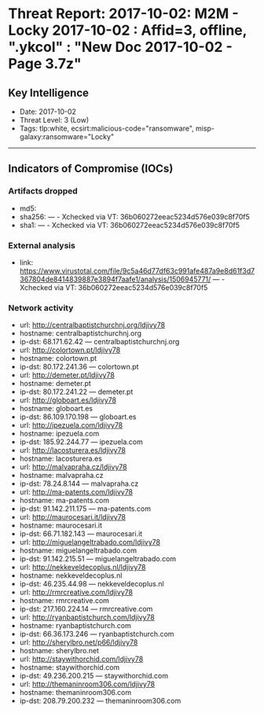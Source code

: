 # Threat Report: 2017-10-02: M2M -  Locky 2017-10-02 : Affid=3, offline, ".ykcol" : "New Doc 2017-10-02 - Page 3.7z"


## Key Intelligence
* Date: 2017-10-02
* Threat Level: 3 (Low)
* Tags: tlp:white, ecsirt:malicious-code="ransomware", misp-galaxy:ransomware="Locky"

---

## Indicators of Compromise (IOCs)
### Artifacts dropped
* md5: <md5>
* sha256: <sha256> — - Xchecked via VT: 36b060272eeac5234d576e039c8f70f5
* sha1: <sha1> — - Xchecked via VT: 36b060272eeac5234d576e039c8f70f5

### External analysis
* link: https://www.virustotal.com/file/9c5a46d77df63c991afe487a9e8d61f3d7367804de8414839887e3894f7aafe1/analysis/1506945771/ — - Xchecked via VT: 36b060272eeac5234d576e039c8f70f5

### Network activity
* url: http://centralbaptistchurchnj.org/ldjivy78
* hostname: centralbaptistchurchnj.org
* ip-dst: 68.171.62.42 — centralbaptistchurchnj.org
* url: http://colortown.pt/ldjivy78
* hostname: colortown.pt
* ip-dst: 80.172.241.36 — colortown.pt
* url: http://demeter.pt/ldjivy78
* hostname: demeter.pt
* ip-dst: 80.172.241.22 — demeter.pt
* url: http://globoart.es/ldjivy78
* hostname: globoart.es
* ip-dst: 86.109.170.198 — globoart.es
* url: http://ipezuela.com/ldjivy78
* hostname: ipezuela.com
* ip-dst: 185.92.244.77 — ipezuela.com
* url: http://lacosturera.es/ldjivy78
* hostname: lacosturera.es
* url: http://malvapraha.cz/ldjivy78
* hostname: malvapraha.cz
* ip-dst: 78.24.8.144 — malvapraha.cz
* url: http://ma-patents.com/ldjivy78
* hostname: ma-patents.com
* ip-dst: 91.142.211.175 — ma-patents.com
* url: http://maurocesari.it/ldjivy78
* hostname: maurocesari.it
* ip-dst: 66.71.182.143 — maurocesari.it
* url: http://miguelangeltrabado.com/ldjivy78
* hostname: miguelangeltrabado.com
* ip-dst: 91.142.215.51 — miguelangeltrabado.com
* url: http://nekkeveldecoplus.nl/ldjivy78
* hostname: nekkeveldecoplus.nl
* ip-dst: 46.235.44.98 — nekkeveldecoplus.nl
* url: http://rmrcreative.com/ldjivy78
* hostname: rmrcreative.com
* ip-dst: 217.160.224.14 — rmrcreative.com
* url: http://ryanbaptistchurch.com/ldjivy78
* hostname: ryanbaptistchurch.com
* ip-dst: 66.36.173.246 — ryanbaptistchurch.com
* url: http://sherylbro.net/p66/ldjivy78
* hostname: sherylbro.net
* url: http://staywithorchid.com/ldjivy78
* hostname: staywithorchid.com
* ip-dst: 49.236.200.215 — staywithorchid.com
* url: http://themaninroom306.com/ldjivy78
* hostname: themaninroom306.com
* ip-dst: 208.79.200.232 — themaninroom306.com
